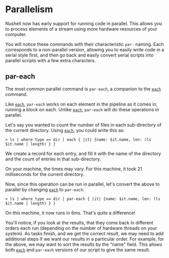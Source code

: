 # Parallelism

Nushell now has early support for running code in parallel. This allows you to process elements of a stream using more hardware resources of your computer.

You will notice these commands with their characteristic `par-` naming. Each corresponds to a non-parallel version, allowing you to easily write code in a serial style first, and then go back and easily convert serial scripts into parallel scripts with a few extra characters.

## par-each

The most common parallel command is `par-each`, a companion to the [`each`](commands/each.md) command.

Like [`each`](commands/each.md), `par-each` works on each element in the pipeline as it comes in, running a block on each. Unlike [`each`](commands/each.md), `par-each` will do these operations in parallel.

Let's say you wanted to count the number of files in each sub-directory of the current directory. Using [`each`](commands/each.md), you could write this as:

```
> ls | where type == dir | each { |it| {name: $it.name, len: (ls $it.name | length) } }
```

We create a record for each entry, and fill it with the name of the directory and the count of entries in that sub-directory.

On your machine, the times may vary. For this machine, it took 21 milliseconds for the current directory.

Now, since this operation can be run in parallel, let's convert the above to parallel by changing [`each`](commands/each.md) to `par-each`:

```
> ls | where type == dir | par-each { |it| {name: $it.name, len: (ls $it.name | length) } }
```

On this machine, it now runs in 6ms. That's quite a difference!

You'll notice, if you look at the results, that they come back in different orders each run (depending on the number of hardware threads on your system). As tasks finish, and we get the correct result, we may need to add additional steps if we want our results in a particular order. For example, for the above, we may want to sort the results by the "name" field. This allows both [`each`](commands/each.md) and `par-each` versions of our script to give the same result.
